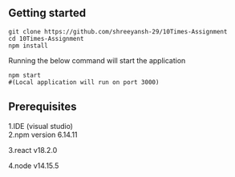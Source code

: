 ## Getting started
```  
git clone https://github.com/shreeyansh-29/10Times-Assignment 
cd 10Times-Assignment
npm install  
```  
Running the below command will start the application  
```  
npm start  
#(Local application will run on port 3000)  
```   
  
## Prerequisites
1.IDE (visual studio)  
2.npm version 6.14.11

3.react v18.2.0

4.node v14.15.5
